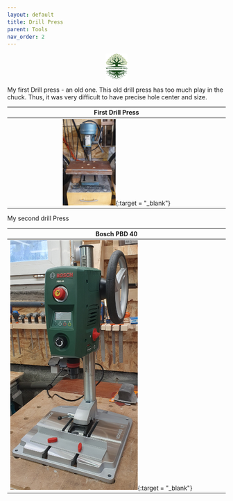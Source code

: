 ```yaml
---
layout: default
title: Drill Press
parent: Tools
nav_order: 2
---
```

<center>
<img src="../media/Lignarius.png" width="10%" height="10%" align="middle"/>
</center>

My first Drill press - an old one. This old drill press has too much play in the chuck. 
Thus, it was very difficult to have precise hole center and size. 


|                                                                 First Drill Press                                                                  |
|:--------------------------------------------------------------------------------------------------------------------------------------------------:|
| [<img alt="image" height="25%" src="/media/Drill_Press.jpg" width="25%"/>](https://garlatti.github.io/media/Drill_Press.jpg){:target = "_blank"} | 

 My second drill Press

| Bosch PBD 40                                                                                                                                       |
|----------------------------------------------------------------------------------------------------------------------------------------------------|
| [<img alt="image" height="60%" src="/media/Bosch_PBD_40.jpg" width="60%"/>](https://garlatti.github.io/media/Bosch_PBD_40.jpg){:target = "_blank"} | [<img alt="image" height="60%" src="/media/Bosch_PBD_40_1.jpg" width="60%"/>](https://garlatti.github.io/media/Bosch_PBD_40_1.jpg){:target = "_blank"} | 